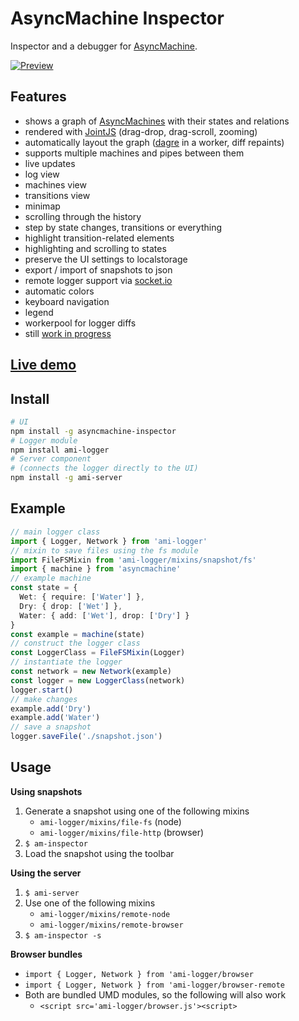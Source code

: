 # AsyncMachine Inspector

Inspector and a debugger for [AsyncMachine](https://github.com/TobiaszCudnik/asyncmachine).

[![Preview](http://tobiaszcudnik.github.io/asyncmachine-inspector/sample.png)](http://tobiaszcudnik.github.io/asyncmachine-inspector/sample.mp4)

## Features
- shows a graph of [AsyncMachines](https://github.com/TobiaszCudnik/asyncmachine) with their states and relations
- rendered with [JointJS](https://github.com/clientIO/joint) (drag-drop, drag-scroll, zooming)
- automatically layout the graph ([dagre](https://github.com/dagrejs/dagre) in a worker, diff repaints)
- supports multiple machines and pipes between them
- live updates
- log view
- machines view
- transitions view
- minimap
- scrolling through the history
- step by state changes, transitions or everything
- highlight transition-related elements
- highlighting and scrolling to states
- preserve the UI settings to localstorage
- export / import of snapshots to json
- remote logger support via [socket.io](https://github.com/socketio/socket.io)
- automatic colors
- keyboard navigation
- legend
- workerpool for logger diffs
- still [work in progress](https://github.com/TobiaszCudnik/asyncmachine-inspector/blob/master/docs/TODO.md)

## [Live demo](https://stackblitz.com/edit/asyncmachine-inspector-restaurant)

## Install

```bash
# UI
npm install -g asyncmachine-inspector
# Logger module
npm install ami-logger
# Server component
# (connects the logger directly to the UI)
npm install -g ami-server
```

## Example

```typescript
// main logger class
import { Logger, Network } from 'ami-logger'
// mixin to save files using the fs module
import FileFSMixin from 'ami-logger/mixins/snapshot/fs'
import { machine } from 'asyncmachine'
// example machine
const state = {
  Wet: { require: ['Water'] },
  Dry: { drop: ['Wet'] },
  Water: { add: ['Wet'], drop: ['Dry'] }
}
const example = machine(state)
// construct the logger class
const LoggerClass = FileFSMixin(Logger)
// instantiate the logger
const network = new Network(example)
const logger = new LoggerClass(network)
logger.start()
// make changes
example.add('Dry')
example.add('Water')
// save a snapshot
logger.saveFile('./snapshot.json')
```

## Usage

**Using snapshots**

1. Generate a snapshot using one of the following mixins
   - `ami-logger/mixins/file-fs` (node)
   - `ami-logger/mixins/file-http` (browser)
1. `$ am-inspector`
1. Load the snapshot using the toolbar

**Using the server**

1. `$ ami-server`
1. Use one of the following mixins
   - `ami-logger/mixins/remote-node`
   - `ami-logger/mixins/remote-browser`
1. `$ am-inspector -s`

**Browser bundles**

- `import { Logger, Network } from 'ami-logger/browser`
- `import { Logger, Network } from 'ami-logger/browser-remote`
- Both are bundled UMD modules, so the following will also work
  - `<script src='ami-logger/browser.js'><script>`
